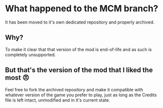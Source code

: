# What happened to the MCM branch?
It has been moved to it's own dedicated repository and properly archived.

## Why?
To make it clear that that version of the mod is end-of-life and as such is completely unsupported.

## But that's the version of the mod that I liked the most 😠
Feel free to fork the archived repository and make it compatible with whatever version of the game you prefer to play, just as long as the Credits file is left intact, unmodified and in it's current state.